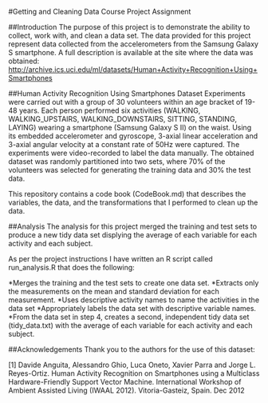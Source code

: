 #Getting and Cleaning Data Course Project Assignment

##Introduction
The purpose of this project is to demonstrate the ability to collect, work with, and clean a data set. The data provided for this project represent data collected from the accelerometers from the Samsung Galaxy S smartphone. A full description is available at the site where the data was obtained:
http://archive.ics.uci.edu/ml/datasets/Human+Activity+Recognition+Using+Smartphones

##Human Activity Recognition Using Smartphones Dataset
Experiments were carried out with a group of 30 volunteers within an age bracket of 19-48 years. Each person performed six activities (WALKING, WALKING_UPSTAIRS, WALKING_DOWNSTAIRS, SITTING, STANDING, LAYING) wearing a smartphone (Samsung Galaxy S II) on the waist. Using its embedded accelerometer and gyroscope, 3-axial linear acceleration and 3-axial angular velocity at a constant rate of 50Hz were captured. The experiments were video-recorded to label the data manually. The obtained dataset was randomly partitioned into two sets, where 70% of the volunteers was selected for generating the training data and 30% the test data. 

This repository contains a code book (CodeBook.md) that describes the variables, the data, and the transformations that I performed to clean up the data.


##Analysis 
The analysis for this project merged the training and test sets to produce a new tidy data set displying the average of each variable for each activity and each subject.

As per the project instructions I have written an R script called run_analysis.R that does the following:

*Merges the training and the test sets to create one data set.
*Extracts only the measurements on the mean and standard deviation for each measurement.
*Uses descriptive activity names to name the activities in the data set
*Appropriately labels the data set with descriptive variable names.
*From the data set in step 4, creates a second, independent tidy data set (tidy_data.txt) with the average of each variable for each activity and each subject.


##Acknowledgements
Thank you to the authors for the use of this dataset:

[1] Davide Anguita, Alessandro Ghio, Luca Oneto, Xavier Parra and Jorge L. Reyes-Ortiz. Human Activity Recognition on Smartphones using a Multiclass Hardware-Friendly Support Vector Machine. International Workshop of Ambient Assisted Living (IWAAL 2012). Vitoria-Gasteiz, Spain. Dec 2012
